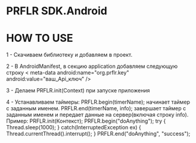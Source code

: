 PRFLR SDK.Android
=================

HOW TO USE
==========
1 - Скачиваем библиотеку и добавляем в проект.

2 - В AndroidManifest, в секцию application добавляем следующую строку < meta-data android:name="org.prflr.key" android:value="ваш_Api_ключ" />

3 - Делаем PRFLR.init(Context)  при запуске приложения

4 - Устанавливаем таймеры:
  PRFLR.begin(timerName); начинает таймер с заданным именем.
  PRFLR.end(timerName, info); завершает таймер с заданным именем и передает данные на сервер(включая строку info).
Пример: 
  PRFLR.init(Контекст);
  PRFLR.begin("doAnything");
  try {
      Thread.sleep(1000);
  } catch(InterruptedException ex) {
    Thread.currentThread().interrupt();
  }
  PRFLR.end("doAnything", "success");
